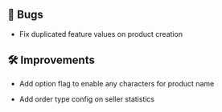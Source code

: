 ## 🐛 Bugs

- Fix duplicated feature values on product creation


## 🛠️ Improvements

- Add option flag to enable any characters for product name

- Add order type config on seller statistics